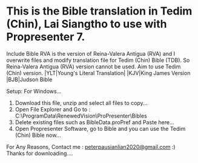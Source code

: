 <h1>This is the Bible translation in Tedim (Chin), Lai Siangtho to use with Propresenter 7. </h1>

<p>Include Bible
RVA is the version of Reina-Valera Antigua (RVA) and I overwrite files and modify translation file for Tedim (Chin) Bible (TDB). So Reina-Valera Antigua (RVA) version cannot be used. Aim to use Tedim (Chin) version.
|YLT|Young's Literal Translation|
|KJV|King James Version
|BJB|Judson Bible
</p>
<p>
Setup:
For Windows...

1. Download this file, unzip and select all files to copy...
2. Open File Explorer and Go to : C:\ProgramData\RenewedVision\ProPresenter\Bibles
3. Delete existing files such as BibleData.proPref and Paste here...
4. Open Propresenter Software, go to Bible and you can use the Tedim (Chin) Bible now...

For Any Reasons, Contact me : peterpausianlian2020@gmail.com :) </br> Thanks for downloading....

</p>
